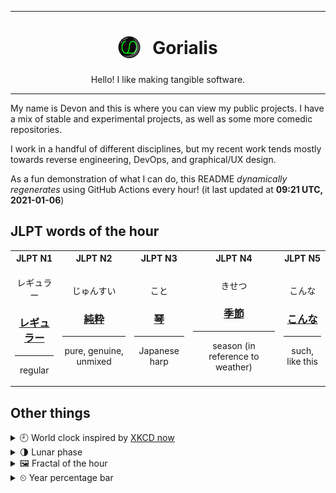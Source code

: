 ***

<h1 align="center">
<sub>
    <img src="readme/resources/avatar.png" height="36">
</sub>
&nbsp;
Gorialis
</h1>
<p align="center">
Hello! I like making tangible software.
</p>

***

My name is Devon and this is where you can view my public projects. I have a mix of stable and experimental projects, as well as some more comedic repositories.

I work in a handful of different disciplines, but my recent work tends mostly towards reverse engineering, DevOps, and graphical/UX design.

As a fun demonstration of what I can do, this README *dynamically regenerates* using GitHub Actions every hour! (it last updated at **09:21 UTC, 2021-01-06**)

<h2>JLPT words of the hour</h2>
<table>
    <tr>
        <th>JLPT N1</th>
        <th>JLPT N2</th>
        <th>JLPT N3</th>
        <th>JLPT N4</th>
        <th>JLPT N5</th>
    </tr>
    <tr>
        <td>
            <p align="center">レギュラー</p>
            <h3 align="center"><b><a href="https://jisho.org/search/%E3%83%AC%E3%82%AE%E3%83%A5%E3%83%A9%E3%83%BC">レギュラー</a></b></h3>
            <hr>
            <p align="center">regular</p>
        </td>
        <td>
            <p align="center">じゅんすい</p>
            <h3 align="center"><b><a href="https://jisho.org/search/%E7%B4%94%E7%B2%8B">純粋</a></b></h3>
            <hr>
            <p align="center">pure,<wbr> genuine,<wbr> unmixed</p>
        </td>
        <td>
            <p align="center">こと</p>
            <h3 align="center"><b><a href="https://jisho.org/search/%E7%90%B4">琴</a></b></h3>
            <hr>
            <p align="center">Japanese harp</p>
        </td>
        <td>
            <p align="center">きせつ</p>
            <h3 align="center"><b><a href="https://jisho.org/search/%E5%AD%A3%E7%AF%80">季節</a></b></h3>
            <hr>
            <p align="center">season (in reference to weather)</p>
        </td>
        <td>
            <p align="center">こんな</p>
            <h3 align="center"><b><a href="https://jisho.org/search/%E3%81%93%E3%82%93%E3%81%AA">こんな</a></b></h3>
            <hr>
            <p align="center">such,<wbr> like this</p>
        </td>
    </tr>
</table>

<h2>Other things</h2>
<details>
<summary>🕘  World clock inspired by <a href="https://xkcd.com/now">XKCD now</a></summary>

> <img src="generated/now.png" width="512">

</details>
<details>
<summary>🌗 Lunar phase</summary>

The moon is approximately 78.95% through its phase (Last Quarter).

</details>
<details>
<summary>&#x1f5bc; Fractal of the hour</summary>

> <img src="generated/fractal.png" width="512">

</details>
<details>
<summary>&#x23f2; Year percentage bar</summary>
<pre><code>2021 [▁▁▁▁▁▁▁▁▁▁▁▁▁▁▁▁▁▁▁▁] 1.48%</code></pre>
</details>
